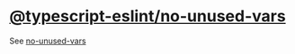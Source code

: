 [@typescript-eslint/no-unused-vars](https://typescript-eslint.io/rules/no-unused-vars)
============================================================================================================================================================
See [no-unused-vars](../eslint/no-unused-vars.md)
